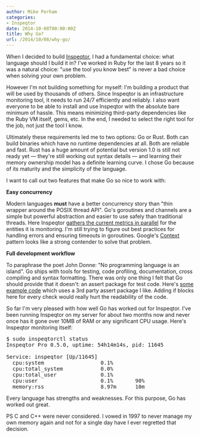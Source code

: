 ```yaml
---
author: Mike Perham
categories:
- Inspeqtor
date: 2014-10-08T00:00:00Z
title: Why Go?
url: /2014/10/08/why-go/
---
```


When I decided to build [Inspeqtor][1], I had a fundamental choice: what language should I build it in? I've worked in Ruby for the last 8 years so it was a natural choice: "use the tool you know best" is never a bad choice when solving your own problem.

However I'm not building something for myself: I'm building a product that will be used by thousands of others. Since Inspeqtor is an infrastructure monitoring tool, it needs to run 24/7 efficiently and reliably. I also want everyone to be able to install and use Inspeqtor with the absolute bare minimum of hassle. This means minimizing third-party dependencies like the Ruby VM itself, gems, etc. In the end, I needed to select the right tool for the job, not just the tool I know.

Ultimately these requirements led me to two options: Go or Rust. Both can build binaries which have no runtime dependencies at all. Both are reliable and fast. Rust has a huge amount of potential but version 1.0 is still not ready yet &mdash; they're still working out syntax details &mdash; and learning their memory ownership model has a definite learning curve. I chose Go because of its maturity and the simplicity of the language.

I want to call out two features that make Go so nice to work with:

**Easy concurrency**

Modern languages **must** have a better concurrency story than "thin wrapper around the POSIX thread API". Go's goroutines and channels are a simple but powerful abstraction and easier to use safely than traditional threads. Here Inspeqtor [gathers the current metrics in parallel][2] for the entities it is monitoring. I'm still trying to figure out best practices for handling errors and ensuring timeouts in goroutines. Google's [Context][3] pattern looks like a strong contender to solve that problem.

**Full development workflow**

To paraphrase the poet John Donne: "No programming language is an island". Go ships with tools for testing, code profiling, documentation, cross compiling and syntax formatting. There was only one thing I felt that Go should provide that it doesn't: an assert package for test code. Here's [some example code][4] which uses a 3rd party assert package I like. Adding if blocks here for every check would really hurt the readability of the code.

So far I'm very pleased with how well Go has worked out for Inspeqtor. I've been running Inspeqtor on my server for about two months now and never once has it gone over 10MB of RAM or any significant CPU usage. Here's Inspeqtor monitoring itself:

<pre class="brush: plain; gutter: false; title: ; notranslate" title="">$ sudo inspeqtorctl status
Inspeqtor Pro 0.5.0, uptime: 54h14m14s, pid: 11645

Service: inspeqtor [Up/11645]
  cpu:system                  0.1%           
  cpu:total_system            0.0%           
  cpu:total_user              0.1%           
  cpu:user                    0.1%       90%
  memory:rss                  8.97m      10m
</pre>

Every language has strengths and weaknesses. For this purpose, Go has worked out great.

PS C and C++ were never considered. I vowed in 1997 to never manage my own memory again and not for a single day have I ever regretted that decision.

 [1]: https://github.com/mperham/inspeqtor
 [2]: https://github.com/mperham/inspeqtor/blob/master/inspeqtor.go#L241
 [3]: http://blog.golang.org/context
 [4]: https://github.com/mperham/inspeqtor/blob/master/events_test.go#L25
